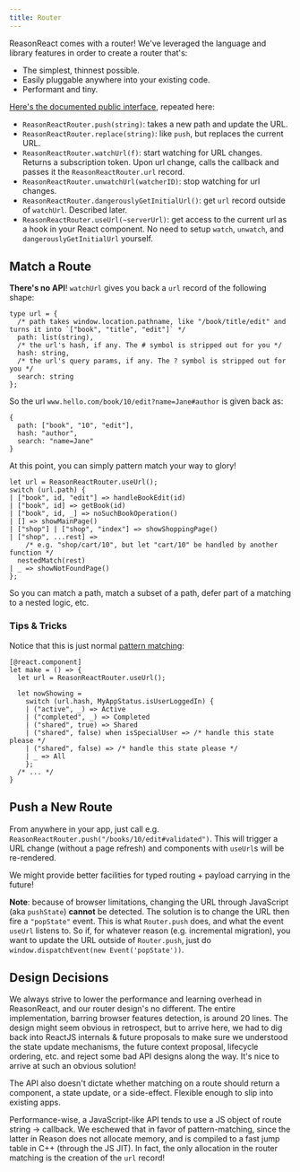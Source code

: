 ```yaml
---
title: Router
---
```


ReasonReact comes with a router! We've leveraged the language and library features in order to create a router that's:

- The simplest, thinnest possible.
- Easily pluggable anywhere into your existing code.
- Performant and tiny.

[Here's the documented public interface](https://github.com/reasonml/reason-react/blob/main/src/ReasonReactRouter.rei), repeated here:

- `ReasonReactRouter.push(string)`: takes a new path and update the URL.
- `ReasonReactRouter.replace(string)`: like `push`, but replaces the current URL.
- `ReasonReactRouter.watchUrl(f)`: start watching for URL changes. Returns a subscription token. Upon url change, calls the callback and passes it the `ReasonReactRouter.url` record.
- `ReasonReactRouter.unwatchUrl(watcherID)`: stop watching for url changes.
- `ReasonReactRouter.dangerouslyGetInitialUrl()`: get `url` record outside of `watchUrl`. Described later.
- `ReasonReactRouter.useUrl(~serverUrl)`: get access to the current url as a hook in your React component. No need to setup `watch`, `unwatch`, and `dangerouslyGetInitialUrl` yourself.

## Match a Route

**There's no API**! `watchUrl` gives you back a `url` record of the following shape:

```reason
type url = {
  /* path takes window.location.pathname, like "/book/title/edit" and turns it into `["book", "title", "edit"]` */
  path: list(string),
  /* the url's hash, if any. The # symbol is stripped out for you */
  hash: string,
  /* the url's query params, if any. The ? symbol is stripped out for you */
  search: string
};
```

So the url `www.hello.com/book/10/edit?name=Jane#author` is given back as:

```reason
{
  path: ["book", "10", "edit"],
  hash: "author",
  search: "name=Jane"
}
```

At this point, you can simply pattern match your way to glory!

```reason
let url = ReasonReactRouter.useUrl();
switch (url.path) {
| ["book", id, "edit"] => handleBookEdit(id)
| ["book", id] => getBook(id)
| ["book", id, _] => noSuchBookOperation()
| [] => showMainPage()
| ["shop"] | ["shop", "index"] => showShoppingPage()
| ["shop", ...rest] =>
    /* e.g. "shop/cart/10", but let "cart/10" be handled by another function */
  nestedMatch(rest)
| _ => showNotFoundPage()
};
```

So you can match a path, match a subset of a path, defer part of a matching to a nested logic, etc.

### Tips & Tricks

Notice that this is just normal [pattern matching](https://reasonml.github.io/docs/en/pattern-matching.html):

```reason
[@react.component]
let make = () => {
  let url = ReasonReactRouter.useUrl();

  let nowShowing =
    switch (url.hash, MyAppStatus.isUserLoggedIn) {
    | ("active", _) => Active
    | ("completed", _) => Completed
    | ("shared", true) => Shared
    | ("shared", false) when isSpecialUser => /* handle this state please */
    | ("shared", false) => /* handle this state please */
    | _ => All
    };
  /* ... */
}
```

## Push a New Route

From anywhere in your app, just call e.g. `ReasonReactRouter.push("/books/10/edit#validated")`. This will trigger a URL change (without a page refresh) and components with `useUrl`s will be re-rendered.

We might provide better facilities for typed routing + payload carrying in the future!

**Note**: because of browser limitations, changing the URL through JavaScript (aka `pushState`) **cannot** be detected. The solution is to change the URL then fire a `"popState"` event. This is what `Router.push` does, and what the event `useUrl` listens to. So if, for whatever reason (e.g. incremental migration), you want to update the URL outside of `Router.push`, just do `window.dispatchEvent(new Event('popState'))`.

## Design Decisions

We always strive to lower the performance and learning overhead in ReasonReact, and our router design's no different. The entire implementation, barring browser features detection, is around 20 lines. The design might seem obvious in retrospect, but to arrive here, we had to dig back into ReactJS internals & future proposals to make sure we understood the state update mechanisms, the future context proposal, lifecycle ordering, etc. and reject some bad API designs along the way. It's nice to arrive at such an obvious solution!

The API also doesn't dictate whether matching on a route should return a component, a state update, or a side-effect. Flexible enough to slip into existing apps.

Performance-wise, a JavaScript-like API tends to use a JS object of route string -> callback. We eschewed that in favor of pattern-matching, since the latter in Reason does not allocate memory, and is compiled to a fast jump table in C++ (through the JS JIT). In fact, the only allocation in the router matching is the creation of the `url` record!
